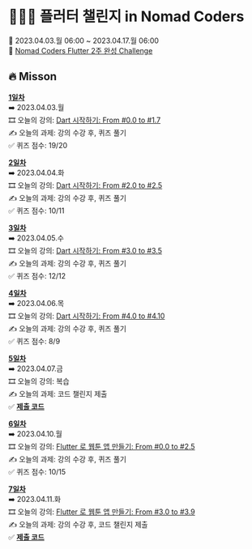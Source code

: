 # 👩🏻‍💻 플러터 챌린지 in Nomad Coders
📅 2023.04.03.월 06:00 ~ 2023.04.17.월 06:00  
🏢 [Nomad Coders Flutter 2주 완성 Challenge](https://nomadcoders.co/c/flutter-challenge/lobby)  
  
## 🔥 Misson
[**1일차**](https://github.com/jung0115/flutter-challenge/tree/main/Day01_0403)  
➡️ 2023.04.03.월  
🎞️ 오늘의 강의: [Dart 시작하기: From #0.0 to #1.7](https://nomadcoders.co/dart-for-beginners/lectures/4090)  
✍️ 오늘의 과제: 강의 수강 후, 퀴즈 풀기  
✅ 퀴즈 점수: 19/20  
  
[**2일차**](https://github.com/jung0115/flutter-challenge/tree/main/Day02_0404)  
➡️ 2023.04.04.화  
🎞️ 오늘의 강의: [Dart 시작하기: From #2.0 to #2.5](https://nomadcoders.co/dart-for-beginners/lectures/4101)  
✍️ 오늘의 과제: 강의 수강 후, 퀴즈 풀기  
✅ 퀴즈 점수: 10/11  
  
[**3일차**](https://github.com/jung0115/flutter-challenge/tree/main/Day03_0405)  
➡️ 2023.04.05.수  
🎞️ 오늘의 강의: [Dart 시작하기: From #3.0 to #3.5](https://nomadcoders.co/dart-for-beginners/lectures/4107)  
✍️ 오늘의 과제: 강의 수강 후, 퀴즈 풀기  
✅ 퀴즈 점수: 12/12  
  
[**4일차**](https://github.com/jung0115/flutter-challenge/tree/main/Day04_0406)  
➡️ 2023.04.06.목  
🎞️ 오늘의 강의: [Dart 시작하기: From #4.0 to #4.10](https://nomadcoders.co/dart-for-beginners/lectures/4113)  
✍️ 오늘의 과제: 강의 수강 후, 퀴즈 풀기  
✅ 퀴즈 점수: 8/9  
  
[**5일차**](https://github.com/jung0115/flutter-challenge/tree/main/Day05_0407)  
➡️ 2023.04.07.금  
🎞️ 오늘의 강의: 복습  
✍️ 오늘의 과제: 코드 챌린지 제출  
✅ [**제출 코드**](https://replit.com/@jungim7490/FlutterChallengeDart#main.dart)  
  
[**6일차**](https://github.com/jung0115/flutter-challenge/tree/main/Day06_0410)  
➡️ 2023.04.10.월  
🎞️ 오늘의 강의: [Flutter 로 웹툰 앱 만들기: From #0.0 to #2.5](https://nomadcoders.co/flutter-for-beginners/lectures/4178)  
✍️ 오늘의 과제: 강의 수강 후, 퀴즈 풀기  
✅ 퀴즈 점수: 10/15  

[**7일차**](https://github.com/jung0115/flutter-challenge/tree/main/Day07_0411)  
➡️ 2023.04.11.화  
🎞️ 오늘의 강의: [Flutter 로 웹툰 앱 만들기: From #3.0 to #3.9](https://nomadcoders.co/flutter-for-beginners/lectures/4136)  
✍️ 오늘의 과제: 강의 수강 후, 코드 챌린지 제출  
✅ [**제출 코드**](https://gist.github.com/jung0115/c065563e05e360cc6c2ba302a110bb46)  